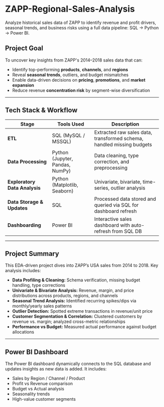 # ZAPP-Regional-Sales-Analysis
Analyze historical sales data of ZAPP to identify revenue and profit drivers, seasonal trends, and business risks using a full data pipeline: SQL → Python → Power BI.

##  Project Goal

To uncover key insights from ZAPP's 2014–2018 sales data that can:
- Identify top-performing **products**, **channels**, and **regions**
- Reveal **seasonal trends**, outliers, and budget mismatches
- Enable data-driven decisions on **pricing**, **promotions**, and **market expansion**
- Reduce revenue **concentration risk** by segment-wise diversification

---

##  Tech Stack & Workflow

| Stage         | Tools Used        | Description |
|---------------|------------------|-------------|
| **ETL**       | SQL (MySQL / MSSQL) | Extracted raw sales data, transformed schema, handled missing budgets |
| **Data Processing** | Python (Jupyter, Pandas, NumPy) | Data cleaning, type correction, and preprocessing |
| **Exploratory Data Analysis** | Python (Matplotlib, Seaborn) | Univariate, bivariate, time-series, outlier analysis |
| **Data Storage & Updates** | SQL | Processed data stored and queried via SQL for dashboard refresh |
| **Dashboarding** | Power BI | Interactive sales dashboard with auto-refresh from SQL DB |

---

##  Project Summary

This EDA-driven project dives into ZAPP’s USA sales from 2014 to 2018. Key analysis includes:

- **Data Profiling & Cleaning:** Schema verification, missing budget handling, type corrections  
- **Univariate & Bivariate Analysis:** Revenue, margin, and price distributions across products, regions, and channels  
- **Seasonal Trend Analysis:** Identified recurring spikes/dips via monthly/yearly sales patterns  
- **Outlier Detection:** Spotted extreme transactions in revenue/unit price  
- **Customer Segmentation & Correlation:** Clustered customers by revenue vs. margin; analyzed cross-metric relationships  
- **Performance vs Budget:** Measured actual performance against budget allocations  

---

##  Power BI Dashboard

The Power BI dashboard dynamically connects to the SQL database and updates insights as new data is added. It includes:

- Sales by Region / Channel / Product
- Profit vs Revenue comparison
- Budget vs Actual analysis
- Seasonality trends
- High-value customer segments
